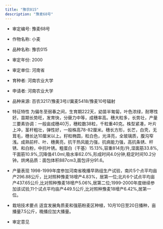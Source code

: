 ```yaml
---
title: "豫农015"
description: "豫麦68号"
---
```

* 审定编号:  豫麦68号

*  作物名称:  小麦

*  品种名称:  豫农015

*  审定年份:  2000

*  审定单位:  河南省

* 育种者:  河南农业大学

*  申请者:  河南农业大学

*  品种来源:  百农3217/豫麦3号//冀麦5418/豫麦10号辐射

*  特征特性
为偏冬至弱春之间，生育期222天，幼苗半匍匐，叶色浓绿，耐寒性好。苗期长势旺，发育快，分蘖力中等，成穗率高。穗大粒多，长势壮，产量三要素协调：一般亩成穗40万，穗粒数38粒，千粒重40克。株型紧凑，叶片上冲，茎杆粗壮，弹性好，一般株高78-82厘米。穗长方形，长芒，白壳，无茸毛，穗长达10厘米以上。籽粒椭圆，粒白色，光泽亮，全玻璃质，腹沟窄浅。成熟前杆、叶、穗黄亮，抗干热风能力强，抗病能力强，高抗条锈、秆锈、和白粉，中抗叶锈。粗蛋白（干基）15.13%,容重814克/升,湿面筋33.8%,干面筋10.9%,沉降值41.0ml,吸水率62.0%,形成时间4.0分钟,稳定时间10.2分钟。烘烤品质：面包体积887cm3,面包评分91.6。

*  产量表现
1998-1999年度参加河南省晚播早熟组生产试验，南片5个点平均亩产296.88公斤，比对照种豫麦18增产4.83%，居第一位;北片6个试点平均亩产437.65公斤,比对照种豫麦18增产5.06%,居第二位;1999-2000年度继续参加该试验,11个试点平均亩产449.5公斤,比对照种豫麦18增产6.42%,居第一位。

*  栽培技术要点
适宜发展角质麦和强筋粉麦区种植，10月10日至20日播种，亩播量7.5公斤，晚播应加大播量。

*  审定意见

